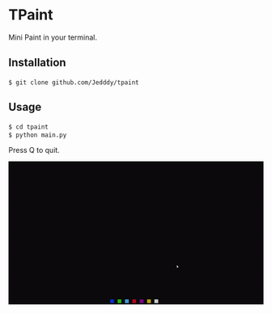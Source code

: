 # TPaint

Mini Paint in your terminal.

## Installation

```
$ git clone github.com/Jedddy/tpaint
```

## Usage

```
$ cd tpaint
$ python main.py
```
Press Q to quit.

![](https://github.com/Jedddy/tpaint/blob/master/assets/example.gif)
